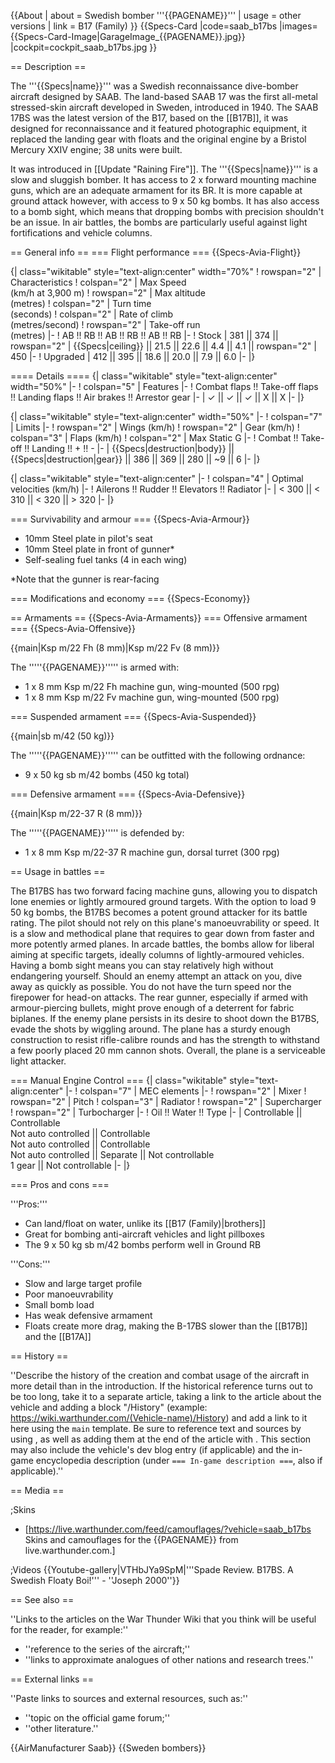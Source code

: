 {{About
| about = Swedish bomber '''{{PAGENAME}}'''
| usage = other versions
| link = B17 (Family)
}}
{{Specs-Card
|code=saab_b17bs
|images={{Specs-Card-Image|GarageImage_{{PAGENAME}}.jpg}}
|cockpit=cockpit_saab_b17bs.jpg
}}

== Description ==
<!-- ''In the description, the first part should be about the history of and the creation and combat usage of the aircraft, as well as its key features. In the second part, tell the reader about the aircraft in the game. Insert a screenshot of the vehicle, so that if the novice player does not remember the vehicle by name, he will immediately understand what kind of vehicle the article is talking about.'' -->
The '''{{Specs|name}}''' was a Swedish reconnaissance dive-bomber aircraft designed by SAAB. The land-based SAAB 17 was the first all-metal stressed-skin aircraft developed in Sweden, introduced in 1940. The SAAB 17BS was the latest version of the B17, based on the [[B17B]], it was designed for reconnaissance and it featured photographic equipment, it replaced the landing gear with floats and the original engine by a Bristol Mercury XXIV engine; 38 units were built.

It was introduced in [[Update "Raining Fire"]]. The '''{{Specs|name}}''' is a slow and sluggish bomber. It has access to 2 x forward mounting machine guns, which are an adequate armament for its BR. It is more capable at ground attack however, with access to 9 x 50 kg bombs. It has also access to a bomb sight, which means that dropping bombs with precision shouldn't be an issue. In air battles, the bombs are particularly useful against light fortifications and vehicle columns.

== General info ==
=== Flight performance ===
{{Specs-Avia-Flight}}
<!-- ''Describe how the aircraft behaves in the air. Speed, manoeuvrability, acceleration and allowable loads - these are the most important characteristics of the vehicle.'' -->

{| class="wikitable" style="text-align:center" width="70%"
! rowspan="2" | Characteristics
! colspan="2" | Max Speed<br>(km/h at 3,900 m)
! rowspan="2" | Max altitude<br>(metres)
! colspan="2" | Turn time<br>(seconds)
! colspan="2" | Rate of climb<br>(metres/second)
! rowspan="2" | Take-off run<br>(metres)
|-
! AB !! RB !! AB !! RB !! AB !! RB
|-
! Stock
| 381 || 374 || rowspan="2" | {{Specs|ceiling}} || 21.5 || 22.6 || 4.4 || 4.1 || rowspan="2" | 450
|-
! Upgraded
| 412 || 395 || 18.6 || 20.0 || 7.9 || 6.0
|-
|}

==== Details ====
{| class="wikitable" style="text-align:center" width="50%"
|-
! colspan="5" | Features
|-
! Combat flaps !! Take-off flaps !! Landing flaps !! Air brakes !! Arrestor gear
|-
| ✓ || ✓ || ✓ || X || X     <!-- ✓ -->
|-
|}

{| class="wikitable" style="text-align:center" width="50%"
|-
! colspan="7" | Limits
|-
! rowspan="2" | Wings (km/h)
! rowspan="2" | Gear (km/h)
! colspan="3" | Flaps (km/h)
! colspan="2" | Max Static G
|-
! Combat !! Take-off !! Landing !! + !! -
|-
| {{Specs|destruction|body}} || {{Specs|destruction|gear}} || 386 || 369 || 280 || ~9 || 6
|-
|}

{| class="wikitable" style="text-align:center"
|-
! colspan="4" | Optimal velocities (km/h)
|-
! Ailerons !! Rudder !! Elevators !! Radiator
|-
| < 300 || < 310 || < 320 || > 320
|-
|}

=== Survivability and armour ===
{{Specs-Avia-Armour}}
<!-- ''Examine the survivability of the aircraft. Note how vulnerable the structure is and how secure the pilot is, whether the fuel tanks are armoured, etc. Describe the armour, if there is any, and also mention the vulnerability of other critical aircraft systems.'' -->

* 10mm Steel plate in pilot's seat
* 10mm Steel plate in front of gunner*
* Self-sealing fuel tanks (4 in each wing)

<nowiki>*</nowiki>Note that the gunner is rear-facing

=== Modifications and economy ===
{{Specs-Economy}}

== Armaments ==
{{Specs-Avia-Armaments}}
=== Offensive armament ===
{{Specs-Avia-Offensive}}
<!-- ''Describe the offensive armament of the aircraft, if any. Describe how effective the cannons and machine guns are in a battle, and also what belts or drums are better to use. If there is no offensive weaponry, delete this subsection.'' -->
{{main|Ksp m/22 Fh (8 mm)|Ksp m/22 Fv (8 mm)}}

The '''''{{PAGENAME}}''''' is armed with:

* 1 x 8 mm Ksp m/22 Fh machine gun, wing-mounted (500 rpg)
* 1 x 8 mm Ksp m/22 Fv machine gun, wing-mounted (500 rpg)

=== Suspended armament ===
{{Specs-Avia-Suspended}}
<!-- ''Describe the aircraft's suspended armament: additional cannons under the wings, bombs, rockets and torpedoes. This section is especially important for bombers and attackers. If there is no suspended weaponry remove this subsection.'' -->
{{main|sb m/42 (50 kg)}}

The '''''{{PAGENAME}}''''' can be outfitted with the following ordnance:

* 9 x 50 kg sb m/42 bombs (450 kg total)

=== Defensive armament ===
{{Specs-Avia-Defensive}}
<!-- ''Defensive armament with turret machine guns or cannons, crewed by gunners. Examine the number of gunners and what belts or drums are better to use. If defensive weaponry is not available, remove this subsection.'' -->
{{main|Ksp m/22-37 R (8 mm)}}

The '''''{{PAGENAME}}''''' is defended by:

* 1 x 8 mm Ksp m/22-37 R machine gun, dorsal turret (300 rpg)

== Usage in battles ==
<!-- ''Describe the tactics of playing in the aircraft, the features of using aircraft in a team and advice on tactics. Refrain from creating a "guide" - do not impose a single point of view, but instead, give the reader food for thought. Examine the most dangerous enemies and give recommendations on fighting them. If necessary, note the specifics of the game in different modes (AB, RB, SB).'' -->
The B17BS has two forward facing machine guns, allowing you to dispatch lone enemies or lightly armoured ground targets. With the option to load 9 50 kg bombs, the B17BS becomes a potent ground attacker for its battle rating. The pilot should not rely on this plane's manoeuvrability or speed. It is a slow and methodical plane that requires to gear down from faster and more potently armed planes. In arcade battles, the bombs allow for liberal aiming at specific targets, ideally columns of lightly-armoured vehicles. Having a bomb sight means you can stay relatively high without endangering yourself. Should an enemy attempt an attack on you, dive away as quickly as possible. You do not have the turn speed nor the firepower for head-on attacks. The rear gunner, especially if armed with armour-piercing bullets, might prove enough of a deterrent for fabric biplanes. If the enemy plane persists in its desire to shoot down the B17BS, evade the shots by wiggling around. The plane has a sturdy enough construction to resist rifle-calibre rounds and has the strength to withstand a few poorly placed 20 mm cannon shots. Overall, the plane is a serviceable light attacker.

=== Manual Engine Control ===
{| class="wikitable" style="text-align:center"
|-
! colspan="7" | MEC elements
|-
! rowspan="2" | Mixer
! rowspan="2" | Pitch
! colspan="3" | Radiator
! rowspan="2" | Supercharger
! rowspan="2" | Turbocharger
|-
! Oil !! Water !! Type
|-
| Controllable || Controllable<br>Not auto controlled || Controllable<br>Not auto controlled || Controllable<br>Not auto controlled || Separate || Not controllable<br>1 gear || Not controllable
|-
|}

=== Pros and cons ===
<!-- ''Summarise and briefly evaluate the vehicle in terms of its characteristics and combat effectiveness. Mark its pros and cons in the bulleted list. Try not to use more than 6 points for each of the characteristics. Avoid using categorical definitions such as "bad", "good" and the like - use substitutions with softer forms such as "inadequate" and "effective".'' -->
'''Pros:'''

* Can land/float on water, unlike its [[B17 (Family)|brothers]]
* Great for bombing anti-aircraft vehicles and light pillboxes
* The 9 x 50 kg sb m/42 bombs perform well in Ground RB

'''Cons:'''

* Slow and large target profile
* Poor manoeuvrability
* Small bomb load
* Has weak defensive armament
* Floats create more drag, making the B-17BS slower than the [[B17B]] and the [[B17A]]

== History ==
<!-- ''Describe the history of the creation and combat usage of the aircraft in more detail than in the introduction. If the historical reference turns out to be too long, take it to a separate article, taking a link to the article about the vehicle and adding a block "/History" (example: <nowiki>https://wiki.warthunder.com/(Vehicle-name)/History</nowiki>) and add a link to it here using the <code>main</code> template. Be sure to reference text and sources by using <code><nowiki><ref></ref></nowiki></code>, as well as adding them at the end of the article with <code><nowiki><references /></nowiki></code>. This section may also include the vehicle's dev blog entry (if applicable) and the in-game encyclopedia description (under <code><nowiki>=== In-game description ===</nowiki></code>, also if applicable).'' -->
''Describe the history of the creation and combat usage of the aircraft in more detail than in the introduction. If the historical reference turns out to be too long, take it to a separate article, taking a link to the article about the vehicle and adding a block "/History" (example: <nowiki>https://wiki.warthunder.com/(Vehicle-name)/History</nowiki>) and add a link to it here using the <code>main</code> template. Be sure to reference text and sources by using <code><nowiki><ref></ref></nowiki></code>, as well as adding them at the end of the article with <code><nowiki><references /></nowiki></code>. This section may also include the vehicle's dev blog entry (if applicable) and the in-game encyclopedia description (under <code><nowiki>=== In-game description ===</nowiki></code>, also if applicable).''

== Media ==
<!-- ''Excellent additions to the article would be video guides, screenshots from the game, and photos.'' -->

;Skins

* [https://live.warthunder.com/feed/camouflages/?vehicle=saab_b17bs Skins and camouflages for the {{PAGENAME}} from live.warthunder.com.]

;Videos
{{Youtube-gallery|VTHbJYa9SpM|'''Spade Review. B17BS. A Swedish Floaty Boi!''' - ''Joseph 2000''}}

== See also ==
<!-- ''Links to the articles on the War Thunder Wiki that you think will be useful for the reader, for example:''
* ''reference to the series of the aircraft;''
* ''links to approximate analogues of other nations and research trees.'' -->
''Links to the articles on the War Thunder Wiki that you think will be useful for the reader, for example:''

* ''reference to the series of the aircraft;''
* ''links to approximate analogues of other nations and research trees.''

== External links ==
<!-- ''Paste links to sources and external resources, such as:''
* ''topic on the official game forum;''
* ''other literature.'' -->
''Paste links to sources and external resources, such as:''

* ''topic on the official game forum;''
* ''other literature.''

{{AirManufacturer Saab}}
{{Sweden bombers}}